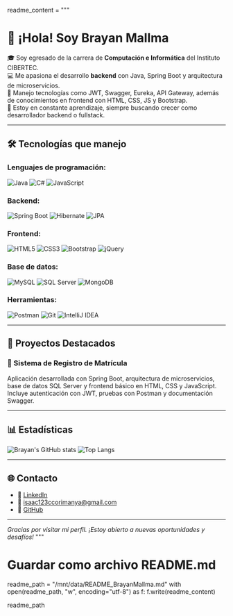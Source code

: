 

readme_content = """
# 👋 ¡Hola! Soy Brayan Mallma

🎓 Soy egresado de la carrera de **Computación e Informática** del Instituto CIBERTEC.  
💻 Me apasiona el desarrollo **backend** con Java, Spring Boot y arquitectura de microservicios.  
🧠 Manejo tecnologías como JWT, Swagger, Eureka, API Gateway, además de conocimientos en frontend con HTML, CSS, JS y Bootstrap.  
🚀 Estoy en constante aprendizaje, siempre buscando crecer como desarrollador backend o fullstack.

---

## 🛠 Tecnologías que manejo

### Lenguajes de programación:
![Java](https://img.shields.io/badge/Java-ED8B00?style=for-the-badge&logo=java&logoColor=white)
![C#](https://img.shields.io/badge/C%23-239120?style=for-the-badge&logo=c-sharp&logoColor=white)
![JavaScript](https://img.shields.io/badge/JavaScript-F7DF1E?style=for-the-badge&logo=javascript&logoColor=black)

### Backend:
![Spring Boot](https://img.shields.io/badge/Spring_Boot-6DB33F?style=for-the-badge&logo=spring-boot&logoColor=white)
![Hibernate](https://img.shields.io/badge/Hibernate-59666C?style=for-the-badge&logo=hibernate&logoColor=white)
![JPA](https://img.shields.io/badge/JPA-000000?style=for-the-badge&logo=java&logoColor=white)

### Frontend:
![HTML5](https://img.shields.io/badge/HTML5-E34F26?style=for-the-badge&logo=html5&logoColor=white)
![CSS3](https://img.shields.io/badge/CSS3-1572B6?style=for-the-badge&logo=css3&logoColor=white)
![Bootstrap](https://img.shields.io/badge/Bootstrap-563D7C?style=for-the-badge&logo=bootstrap&logoColor=white)
![jQuery](https://img.shields.io/badge/jQuery-0769AD?style=for-the-badge&logo=jquery&logoColor=white)

### Base de datos:
![MySQL](https://img.shields.io/badge/MySQL-4479A1?style=for-the-badge&logo=mysql&logoColor=white)
![SQL Server](https://img.shields.io/badge/SQL_Server-CC2927?style=for-the-badge&logo=microsoft-sql-server&logoColor=white)
![MongoDB](https://img.shields.io/badge/MongoDB-47A248?style=for-the-badge&logo=mongodb&logoColor=white)

### Herramientas:
![Postman](https://img.shields.io/badge/Postman-FF6C37?style=for-the-badge&logo=postman&logoColor=white)
![Git](https://img.shields.io/badge/Git-F05032?style=for-the-badge&logo=git&logoColor=white)
![IntelliJ IDEA](https://img.shields.io/badge/IntelliJ%20IDEA-000000?style=for-the-badge&logo=intellij-idea&logoColor=white)

---

## 💼 Proyectos Destacados

### 📘 Sistema de Registro de Matrícula
Aplicación desarrollada con Spring Boot, arquitectura de microservicios, base de datos SQL Server y frontend básico en HTML, CSS y JavaScript.  
Incluye autenticación con JWT, pruebas con Postman y documentación Swagger.

---

## 📊 Estadísticas

![Brayan's GitHub stats](https://github-readme-stats.vercel.app/api?username=brayanmallma&show_icons=true&theme=github_dark)
![Top Langs](https://github-readme-stats.vercel.app/api/top-langs/?username=brayanmallma&layout=compact&theme=github_dark)

---

## 🌐 Contacto

- 💼 [LinkedIn](https://www.linkedin.com/in/brayan-mallma-ccorimanya-86409127a/)
- 📧 isaac123ccorimanya@gmail.com
- 🧰 [GitHub](https://github.com/brayanmallma)

---

_Gracias por visitar mi perfil. ¡Estoy abierto a nuevas oportunidades y desafíos!_
"""

# Guardar como archivo README.md
readme_path = "/mnt/data/README_BrayanMallma.md"
with open(readme_path, "w", encoding="utf-8") as f:
    f.write(readme_content)

readme_path
